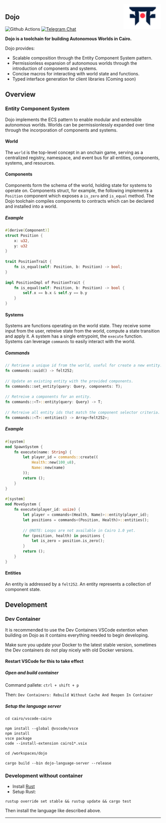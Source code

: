 <picture>
  <source media="(prefers-color-scheme: dark)" srcset=".github/mark-dark.svg">
  <img alt="Dojo logo" align="right" width="120" src=".github/mark-light.svg">
</picture>

## Dojo

![Github Actions][gha-badge] [![Telegram Chat][tg-badge]][tg-url]

[gha-badge]: https://img.shields.io/github/actions/workflow/status/dojoengine/dojo/ci.yml?branch=main
[tg-badge]: https://img.shields.io/endpoint?color=neon&logo=telegram&label=chat&style=flat-square&url=https%3A%2F%2Ftg.sumanjay.workers.dev%2Fdojoengine
[tg-url]: https://t.me/dojoengine

**Dojo is a toolchain for building Autonomous Worlds in Cairo.**

Dojo provides:

- Scalable composition through the Entity Component System pattern.
- Permissionless expansion of autonomous worlds through the introduction of components and systems.
- Concise macros for interacting with world state and functions.
- Typed interface generation for client libraries (Coming soon)

## Overview

### Entity Component System

Dojo implements the ECS pattern to enable modular and extensible autonomous worlds. Worlds can be permissionlessly expanded over time through the incorporation of components and systems.

#### World

The `world` is the top-level concept in an onchain game, serving as a centralized registry, namespace, and event bus for all entities, components, systems, and resources.

#### Components

Components form the schema of the world, holding state for systems to operate on. Components struct, for example, the following implements a `Position` component which exposes a `is_zero` and `is_equal` method. The Dojo toolchain compiles components to contracts which can be declared and installed into a world.

##### Example

```rust
#[derive(Component)]
struct Position {
    x: u32,
    y: u32
}

trait PositionTrait {
    fn is_equal(self: Position, b: Position) -> bool;
}

impl PositionImpl of PositionTrait {
    fn is_equal(self: Position, b: Position) -> bool {
        self.x == b.x & self.y == b.y
    }
}
```

#### Systems

Systems are functions operating on the world state. They receive some input from the user, retreive state from the world, compute a state transition and apply it. A system has a single entrypoint, the `execute` function. Systems can leverage `commands` to easily interact with the world.


##### Commands

```rust
// Retrieve a unique id from the world, useful for create a new entity.
fn commands::uuid() -> felt252;

// Update an existing entity with the provided components.
fn commands::set_entity(query: Query, components: T);

// Retreive a components for an entity.
fn commands::<T>::entity(query: Query) -> T;

// Retreive all entity ids that match the component selector criteria.
fn commands::<T>::entities() -> Array<felt252>;
```

##### Example

```rust
#[system]
mod SpawnSystem {
    fn execute(name: String) {
        let player_id = commands::create((
            Health::new(100_u8),
            Name::new(name)
        ));
        return ();
    }
}

#[system]
mod MoveSystem {
    fn execute(player_id: usize) {
        let player = commands<(Health, Name)>::entity(player_id);
        let positions = commands<(Position, Health)>::entities();

        // @NOTE: Loops are not available in Cairo 1.0 yet.
        for (position, health) in positions {
            let is_zero = position.is_zero();
        }
        return ();
    }
}
```

#### Entities

An entity is addressed by a `felt252`. An entity represents a collection of component state.

## Development

### Dev Container

It is recommended to use the Dev Containers VSCode extention when building on Dojo as it contains everything needed to begin developing.

Make sure you update your Docker to the latest stable version, sometimes the Dev containers do not play nicely with old Docker versions.

#### Restart VSCode for this to take effect

##### Open and build container

Command pallete: `ctrl + shift + p`

Then: `Dev Containers: Rebuild Without Cache And Reopen In Container`

##### Setup the language server 

```
cd cairo/vscode-cairo

npm install --global @vscode/vsce
npm install
vsce package
code --install-extension cairo1*.vsix

cd /workspaces/dojo

cargo build --bin dojo-language-server --release
```

### Development without container

- Install [Rust](https://www.rust-lang.org/tools/install)
- Setup Rust:
```
rustup override set stable && rustup update && cargo test
```
Then install the language like described above.

---